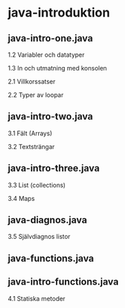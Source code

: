 # java-introduktion
## java-intro-one.java
1.2 Variabler och datatyper

1.3 In och utmatning med konsolen

2.1 Villkorssatser

2.2 Typer av loopar

## java-intro-two.java
3.1 Fält (Arrays)

3.2 Textsträngar

## java-intro-three.java
3.3 List (collections)

3.4 Maps

## java-diagnos.java
3.5 Självdiagnos listor

## java-functions.java

## java-intro-functions.java
4.1 Statiska metoder
